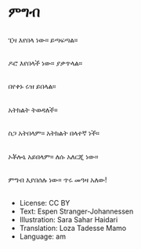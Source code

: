 # ምግብ

##
ፒዛ እየበላ ነው። ይጣፍጣል።

##
ዶሮ እየበላች ነው። ያቃጥላል።

##
በየቀኑ ሩዝ ይበላል።

##
አትክልት ትወዳለች።

##
ስጋ አትበላም። አትክልት በላተኛ ነች።

##
ኦቾሎኒ አይበላም። ለሱ አለርጂ ነው።

##
ምግብ እያበሰሉ ነው። ጥሩ መዓዛ አለው!

##
* License: CC BY
* Text: Espen Stranger-Johannessen
* Illustration: Sara Sahar Haidari
* Translation: Loza Tadesse Mamo
* Language: am
